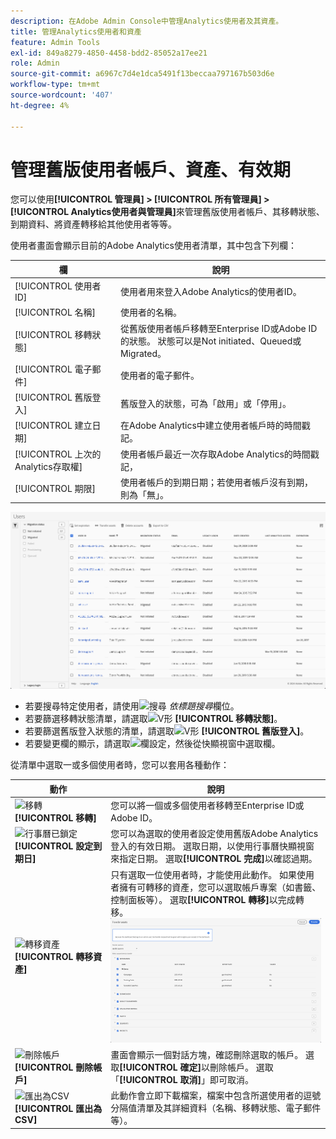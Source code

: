 ```yaml
---
description: 在Adobe Admin Console中管理Analytics使用者及其資產。
title: 管理Analytics使用者和資產
feature: Admin Tools
exl-id: 849a8279-4850-4458-bdd2-85052a17ee21
role: Admin
source-git-commit: a6967c7d4e1dca5491f13beccaa797167b503d6e
workflow-type: tm+mt
source-wordcount: '407'
ht-degree: 4%

---
```


# 管理舊版使用者帳戶、資產、有效期

您可以使用&#x200B;**[!UICONTROL 管理員] > [!UICONTROL 所有管理員] > [!UICONTROL Analytics使用者與管理員]**&#x200B;來管理舊版使用者帳戶、其移轉狀態、到期資料、將資產轉移給其他使用者等等。

使用者畫面會顯示目前的Adobe Analytics使用者清單，其中包含下列欄：

| 欄 | 說明 |
|---|---|
| [!UICONTROL 使用者 ID] | 使用者用來登入Adobe Analytics的使用者ID。 |
| [!UICONTROL 名稱] | 使用者的名稱。 |
| [!UICONTROL 移轉狀態] | 從舊版使用者帳戶移轉至Enterprise ID或Adobe ID的狀態。  狀態可以是Not initiated、Queued或Migrated。 |
| [!UICONTROL 電子郵件] | 使用者的電子郵件。 |
| [!UICONTROL 舊版登入] | 舊版登入的狀態，可為「啟用」或「停用」。 |
| [!UICONTROL 建立日期] | 在Adobe Analytics中建立使用者帳戶時的時間戳記。 |
| [!UICONTROL 上次的Analytics存取權] | 使用者帳戶最近一次存取Adobe Analytics的時間戳記， |
| [!UICONTROL 期限] | 使用者帳戶的到期日期；若使用者帳戶沒有到期，則為「無」。 |

![使用者](assets/users.png)

- 若要搜尋特定使用者，請使用![搜尋](https://spectrum.adobe.com/static/icons/workflow_18/Smock_Search_18_N.svg) *依標題搜尋*&#x200B;欄位。
- 若要篩選移轉狀態清單，請選取![V形](https://spectrum.adobe.com/static/icons/ui_18/ChevronSize100.svg) **[!UICONTROL 移轉狀態]**。
- 若要篩選舊版登入狀態的清單，請選取![V形](https://spectrum.adobe.com/static/icons/ui_18/ChevronSize100.svg) **[!UICONTROL 舊版登入]**。
- 若要變更欄的顯示，請選取![欄設定](https://spectrum.adobe.com/static/icons/workflow_18/Smock_ColumnSettings_18_N.svg)，然後從快顯視窗中選取欄。

從清單中選取一或多個使用者時，您可以套用各種動作：

| 動作 | 說明 |
|---|---|
| ![移轉](https://spectrum.adobe.com/static/icons/workflow_18/Smock_Briefcase_18_N.svg) **[!UICONTROL 移轉]** | 您可以將一個或多個使用者移轉至Enterprise ID或Adobe ID。 |
| ![行事曆已鎖定](https://spectrum.adobe.com/static/icons/workflow_18/Smock_CalendarLocked_18_N.svg) **[!UICONTROL 設定到期日]** | 您可以為選取的使用者設定使用舊版Adobe Analytics登入的有效日期。  選取日期，以使用行事曆快顯視窗來指定日期。 選取&#x200B;**[!UICONTROL 完成]**&#x200B;以確認過期。 |
| ![轉移資產](https://spectrum.adobe.com/static/icons/workflow_18/Smock_Switch_18_N.svg) **[!UICONTROL 轉移資產]** | 只有選取一位使用者時，才能使用此動作。 如果使用者擁有可轉移的資產，您可以選取帳戶專案（如書籤、控制面板等）。 選取&#x200B;**[!UICONTROL 轉移]**&#x200B;以完成轉移。<br/>![轉移資產](assets/transfer-assets.png) |
| ![刪除帳戶](https://spectrum.adobe.com/static/icons/workflow_18/Smock_Delete_18_N.svg) **[!UICONTROL 刪除帳戶]** | 畫面會顯示一個對話方塊，確認刪除選取的帳戶。 選取&#x200B;**[!UICONTROL 確定]**&#x200B;以刪除帳戶。 選取「**[!UICONTROL 取消]**」即可取消。 |
| ![匯出為CSV](https://spectrum.adobe.com/static/icons/workflow_18/Smock_FileCSV_18_N.svg) **[!UICONTROL 匯出為CSV]** | 此動作會立即下載檔案，檔案中包含所選使用者的逗號分隔值清單及其詳細資料（名稱、移轉狀態、電子郵件等）。 |

